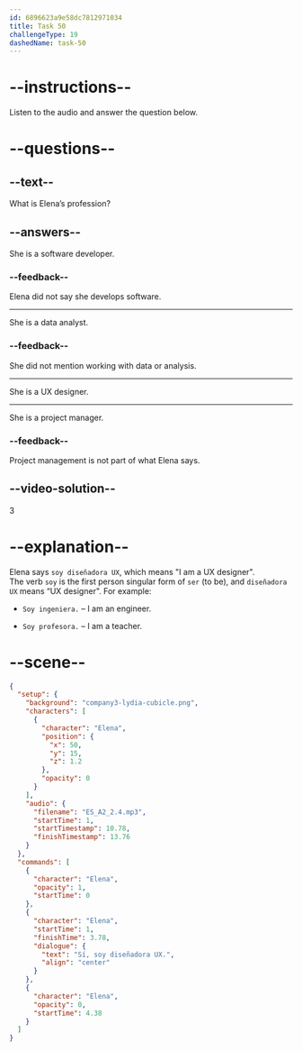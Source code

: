 ```yaml
---
id: 6896623a9e58dc7812971034
title: Task 50
challengeType: 19
dashedName: task-50
---
```


<!-- (Audio) Elena: Sí, soy diseñadora UX. -->

# --instructions--

Listen to the audio and answer the question below.

# --questions--

## --text--

What is Elena’s profession?

## --answers--

She is a software developer.

### --feedback--

Elena did not say she develops software.

---

She is a data analyst.

### --feedback--

She did not mention working with data or analysis.

---

She is a UX designer.

---

She is a project manager.

### --feedback--

Project management is not part of what Elena says.

## --video-solution--

3

# --explanation--

Elena says `soy diseñadora UX`, which means "I am a UX designer".  
The verb `soy` is the first person singular form of `ser` (to be), and `diseñadora UX` means “UX designer". For example:

- `Soy ingeniera.` – I am an engineer. 

- `Soy profesora.` – I am a teacher.


# --scene--

```json
{
  "setup": {
    "background": "company3-lydia-cubicle.png",
    "characters": [
      {
        "character": "Elena",
        "position": {
          "x": 50,
          "y": 15,
          "z": 1.2
        },
        "opacity": 0
      }
    ],
    "audio": {
      "filename": "ES_A2_2.4.mp3",
      "startTime": 1,
      "startTimestamp": 10.78,
      "finishTimestamp": 13.76
    }
  },
  "commands": [
    {
      "character": "Elena",
      "opacity": 1,
      "startTime": 0
    },
    {
      "character": "Elena",
      "startTime": 1,
      "finishTime": 3.78,
      "dialogue": {
        "text": "Sí, soy diseñadora UX.",
        "align": "center"
      }
    },
    {
      "character": "Elena",
      "opacity": 0,
      "startTime": 4.38
    }
  ]
}
```

